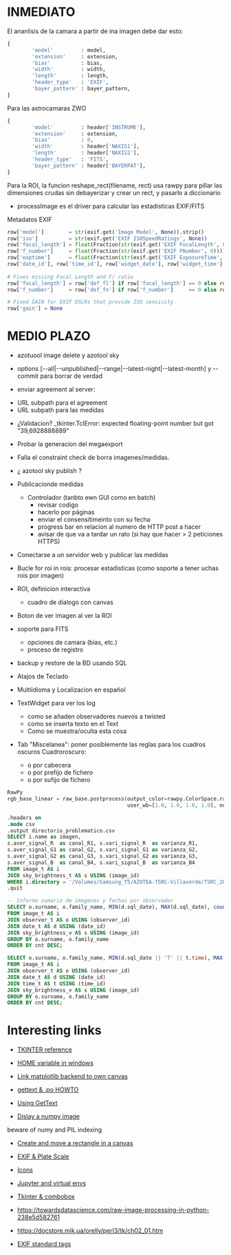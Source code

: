 INMEDIATO
=========

El ananlisis de la camara a partir de ina imagen debe dar esto:

```python
{
        'model'         : model,
        'extension'     : extension,
        'bias'          : bias,
        'width'         : width,
        'length'        : length,
        'header_type'   : 'EXIF',
        'bayer_pattern' : bayer_pattern,
}
```

Para las astrocamaras ZWO
```python
{
        'model'         : header['INSTRUME'],
        'extension'     : extension,
        'bias'          : 0,
        'width'         : header['NAXIS1'],
        'length'        : header['NAXIS2'],
        'header_type'   : 'FITS',
        'bayer_pattern' : header['BAYERPAT'],
}
```


Para la ROI, la funcion reshape_rect(filename, rect) usa rawpy para pillar las dimensiones crudas sin debayerizar
y crear un rect, y pasarlo a diccionario

* processImage es el driver para calcular las estadisticas EXIF/FITS

Metadatos EXIF
```python
row['model']        = str(exif.get('Image Model', None)).strip()
row['iso']          = str(exif.get('EXIF ISOSpeedRatings', None))
row['focal_length'] = float(Fraction(str(exif.get('EXIF FocalLength', 0))))
row['f_number']     = float(Fraction(str(exif.get('EXIF FNumber', 0))))
row['exptime']      = float(Fraction(str(exif.get('EXIF ExposureTime', 0))))
row['date_id'], row['time_id'], row['widget_date'], row['widget_time'] = toDateTime(str(exif.get('Image DateTime', None)), desperate_tstamp)
   
# Fixes missing Focal Length and F/ ratio
row['focal_length'] = row['def_fl'] if row['focal_length'] == 0 else row['focal_length']
row['f_number']     = row['def_fn'] if row['f_number']     == 0 else row['f_number']

# Fixed GAIN for EXIF DSLRs that provide ISO sensivity
row['gain'] = None
```

MEDIO PLAZO
===========

* azotuool image delete y azotool sky
- options [--all|--unpublished|--range|--latest-night|--latest-month] y --commit para borrar de verdad

* enviar agreement al server:
- URL subpath para el agreement
- URL subpath para las medidas



* ¿Validacion? _tkinter.TclError: expected floating-point number but got "39,6928888889"
* Probar la generacion del megaexport
* Falla el constraint check de borra imagenes/medidas.
* ¿ azotool sky publish ?
* Publicacionde medidas
  - Controlador (tanbto ewn GUI como en batch)
    - revisar codigo
    - hacerlo por páginas
    - enviar el consensitimeinto con su fecha
    - progress bar en relacion al numero de HTTP post a hacer
    - avisar de que va a tardar un rato (si hay que hacer > 2 peticiones HTTPS)

* Conectarse a un servidor web y publicar las medidas


* Bucle for roi in rois:
  procesar estadisticas (como soporte a tener uchas rois por imagen)


* ROI, definicion interactiva
  - cuadro de dialogo con canvas

* Boton de ver imagen al ver la ROI

* soporte para FITS
  - opciones de camara (bias, etc.)
  - proceso de registro

* backup y restore de la BD usando SQL

* Atajos de Teclado


* Multiidioma y  Localizacion en español

* TextWidget para ver los log
   - como se añaden observadores nuevos a twisted
   - como se inserta texto en el Text
   - Como se muestra/oculta esta cosa

* Tab "Miscelanea": poner posiblemente las reglas para los cuadros oscuros
  Cuadroroscuro:
  - o por cabecera
  - o por prefijo de fichero
  - o por sufijo de fichero


```python
RawPy
rgb_base_linear = raw_base.postprocess(output_color=rawpy.ColorSpace.raw, gamma=(1, 1),
                                       user_wb=[1.0, 1.0, 1.0, 1.0], no_auto_bright=True)
```



```sql
.headers on
.mode csv
.output directorio_problematico.csv
SELECT i.name as imagen, 
s.aver_signal_R  as canal_R1, s.vari_signal_R  as varianza_R1, 
s.aver_signal_G1 as canal_G2, s.vari_signal_G1 as varianza_G2, 
s.aver_signal_G2 as canal_G3, s.vari_signal_G2 as varianza_G3, 
s.aver_signal_B  as canal_B4, s.vari_signal_B  as varianza_B4
FROM image_t AS i
JOIN sky_brightness_t AS s USING (image_id) 
WHERE i.directory = '/Volumes/Samsung_T5/AZOTEA-TSRC-Villaverde/TSRC_2021/2021_01/2021_01_03';
.quit

-- Informe sumario de imagenes y fechas por observador
SELECT o.surname, o.family_name, MIN(d.sql_date), MAX(d.sql_date), count(*) as cnt
FROM image_t AS i
JOIN observer_t AS o USING (observer_id) 
JOIN date_t AS d USING (date_id) 
JOIN sky_brightness_v AS s USING (image_id)
GROUP BY o.surname, o.family_name
ORDER BY cnt DESC;

SELECT o.surname, o.family_name, MIN(d.sql_date || 'T' || t.time), MAX(d.sql_date || 'T' || t.time), count(*) as cnt
FROM image_t AS i
JOIN observer_t AS o USING (observer_id) 
JOIN date_t AS d USING (date_id)
JOIN time_t AS t USING (time_id) 
JOIN sky_brightness_v AS s USING (image_id)
GROUP BY o.surname, o.family_name
ORDER BY cnt DESC;
```

Interesting links
=================

* [TKINTER reference](https://anzeljg.github.io/rin2/book2/2405/docs/tkinter/index.html)

* [HOME variable in windows](https://superuser.com/questions/607105/is-the-home-environment-variable-normally-set-in-windows)

* [Link matplotlib backend to own canvas](https://pythonprogramming.net/how-to-embed-matplotlib-graph-tkinter-gui/)

* [gettext & .po HOWTO](https://phrase.com/blog/posts/translate-python-gnu-gettext/)

* [Using GetText](https://inventwithpython.com/blog/2014/12/20/translate-your-python-3-program-with-the-gettext-module/)

* [Dislay a numpy image](https://stackoverflow.com/questions/2659312/how-do-i-convert-a-numpy-array-to-and-display-an-image)

 beware of numy and PIL indexing 

* [Create and move a rectangle in a canvas](https://pythonprogramming.altervista.org/moving-a-rectangle-on-the-canvas-in-tkinter/?doing_wp_cron=1620111178.4584701061248779296875)

* [EXIF & Plate Scale](https://clarkvision.com/articles/platescale/)

* [Icons](https://commons.wikimedia.org/wiki/Tango_icons)

* [Jupyter and virtual envs](https://janakiev.com/blog/jupyter-virtual-envs/)

* [Tkinter & combobox](https://www.manejandodatos.es/2014/10/la-odisea-de-trabajar-con-combobox-en-tkinter/)

* https://towardsdatascience.com/raw-image-processing-in-python-238e5d582761

* https://docstore.mik.ua/orelly/perl3/tk/ch02_01.htm

* [EXIF standard tags](https://www.awaresystems.be/imaging/tiff/tifftags/privateifd/exif.html)


